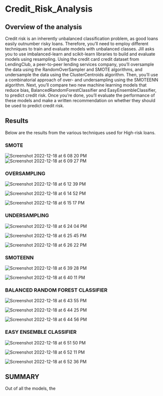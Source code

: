 # Credit_Risk_Analysis

## Overview of the analysis
Credit risk is an inherently unbalanced classification problem, as good loans easily outnumber risky loans. Therefore, you’ll need to employ different techniques to train and evaluate models with unbalanced classes. Jill asks you to use imbalanced-learn and scikit-learn libraries to build and evaluate models using resampling. Using the credit card credit dataset from LendingClub, a peer-to-peer lending services company, you’ll oversample the data using the RandomOverSampler and SMOTE algorithms, and undersample the data using the ClusterCentroids algorithm. Then, you’ll use a combinatorial approach of over- and undersampling using the SMOTEENN algorithm. Next, you’ll compare two new machine learning models that reduce bias, BalancedRandomForestClassifier and EasyEnsembleClassifier, to predict credit risk. Once you’re done, you’ll evaluate the performance of these models and make a written recommendation on whether they should be used to predict credit risk.



## Results

Below are the results from the various techniques used for High-risk loans.

### SMOTE

![Screenshot 2022-12-18 at 6 08 20 PM](https://user-images.githubusercontent.com/110702997/208326716-881eee45-5dfa-4425-a5f6-69d00958b8a0.png)
![Screenshot 2022-12-18 at 6 09 27 PM](https://user-images.githubusercontent.com/110702997/208326763-a446ec52-5366-4147-9643-5a89a29a2a57.png)


### OVERSAMPLING

![Screenshot 2022-12-18 at 6 12 39 PM](https://user-images.githubusercontent.com/110702997/208326909-db99e574-457f-4bce-9622-99c30c0fc488.png)

![Screenshot 2022-12-18 at 6 14 52 PM](https://user-images.githubusercontent.com/110702997/208326988-1371e22c-9e13-4644-82bf-39d9039108f6.png)

![Screenshot 2022-12-18 at 6 15 17 PM](https://user-images.githubusercontent.com/110702997/208327017-c89438bc-9b58-4198-bfff-69a7ad8548d9.png)



### UNDERSAMPLING

![Screenshot 2022-12-18 at 6 24 04 PM](https://user-images.githubusercontent.com/110702997/208327372-d539d1a2-0bea-44b4-ba4c-23a060b6fb85.png)

![Screenshot 2022-12-18 at 6 25 45 PM](https://user-images.githubusercontent.com/110702997/208327466-5bd52b08-41ce-4d9d-bd48-ae1c4edfe100.png)

![Screenshot 2022-12-18 at 6 26 22 PM](https://user-images.githubusercontent.com/110702997/208327498-aa620c5f-ae7e-4204-9db7-6c55150f94eb.png)


### SMOTEENN

![Screenshot 2022-12-18 at 6 39 28 PM](https://user-images.githubusercontent.com/110702997/208328132-2ed4677c-cafb-405c-a0dd-d5984e3a13b5.png)

![Screenshot 2022-12-18 at 6 40 11 PM](https://user-images.githubusercontent.com/110702997/208328153-4370b889-de49-4db9-9a30-bdc040a4a9b0.png)


### BALANCED RANDOM FOREST CLASSIFIER

![Screenshot 2022-12-18 at 6 43 55 PM](https://user-images.githubusercontent.com/110702997/208328369-7468212f-1a80-442e-be62-bf7b2d419cef.png)

![Screenshot 2022-12-18 at 6 44 25 PM](https://user-images.githubusercontent.com/110702997/208328400-2cefdbbb-c1ee-4b81-91f1-216319d5296a.png)

![Screenshot 2022-12-18 at 6 44 56 PM](https://user-images.githubusercontent.com/110702997/208328438-5af49307-8a75-4f4a-a22d-0d647200ec2f.png)


### EASY ENSEMBLE CLASSIFIER

![Screenshot 2022-12-18 at 6 51 50 PM](https://user-images.githubusercontent.com/110702997/208328754-5a00117f-fe9a-499e-83a5-3947d6f433f5.png)

![Screenshot 2022-12-18 at 6 52 11 PM](https://user-images.githubusercontent.com/110702997/208328769-e5cf2b53-ce17-403f-82f9-87b76b52ad21.png)


![Screenshot 2022-12-18 at 6 52 36 PM](https://user-images.githubusercontent.com/110702997/208328783-205f4494-2f23-436f-84ca-967bdf992d38.png)


## SUMMARY

Out of all the models, the 

